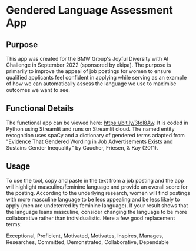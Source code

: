 # Gendered Language Assessment App

## Purpose
This app was created for the BMW Group's Joyful Diversity with AI Challenge in September 2022 (sponsored by ekipa). The purpose is primarily to improve the appeal of job postings for women to ensure qualified applicants feel confident in applying while serving as an example of how we can automatically assess the language we use to maximise outcomes we want to see.

## Functional Details
The functional app can be viewed here: https://bit.ly/3fol8Aw. It is coded in Python using Streamlit and runs on Streamlit cloud. The named entity recognition uses spaCy and a dictionary of gendered terms adapted from "Evidence That Gendered Wording in Job Advertisements Exists and Sustains Gender Inequality" by Gaucher, Friesen, & Kay (2011).


## Usage
To use the tool, copy and paste in the text from a job posting and the app will highlight masculine/feminine language and provide an overall score for the posting. According to the underlying research, women will find postings with more masculine language to be less appealing and be less likely to apply (men are undeterred by feminine language). If your result shows that the language leans masculine, consider changing the language to be more collaborative rather than individualistic. Here a few good replacement terms:

Exceptional,
Proficient,
Motivated,
Motivates,
Inspires,
Manages,
Researches,
Committed,
Demonstrated,
Collaborative,
Dependable
